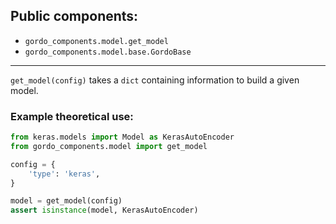 ## Public components: 
  - `gordo_components.model.get_model`
  - `gordo_components.model.base.GordoBase`

----

`get_model(config)` takes a `dict` containing information to build a given model.  


### Example theoretical use:

```python
from keras.models import Model as KerasAutoEncoder
from gordo_components.model import get_model

config = {
    'type': 'keras',
}

model = get_model(config)
assert isinstance(model, KerasAutoEncoder)
```